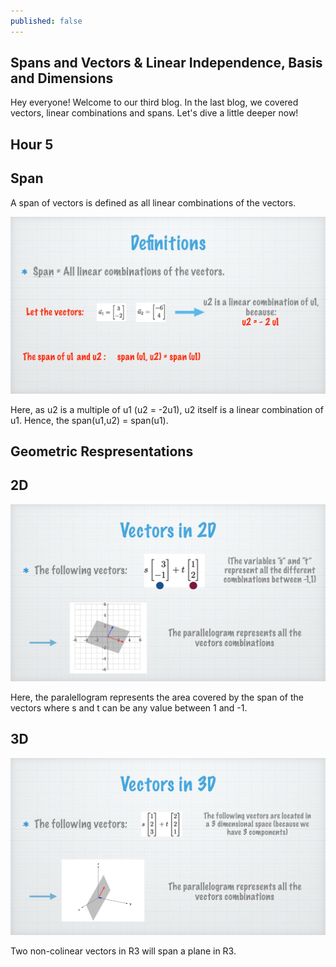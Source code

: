 ```yaml
---
published: false
---
```

## Spans and Vectors & Linear Independence, Basis and Dimensions 

Hey everyone! Welcome to our third blog. In the last blog, we covered vectors, linear combinations and spans. Let's dive a little deeper now!

## Hour 5

## Span

A span of vectors is defined as all linear combinations of the vectors.  

![alt text](https://github.com/nilu-24/nilu-24.github.io/blob/master/_posts/HOUR%205-2.jpg?raw=true) 

Here, as u2 is a multiple of u1 (u2 = -2u1), u2 itself is a linear combination of u1. Hence, the span(u1,u2) = span(u1).

## Geometric Respresentations

## 2D

![alt text](https://github.com/nilu-24/nilu-24.github.io/blob/master/_posts/HOUR%205-3.jpg?raw=true) 

Here, the paralellogram represents the area covered by the span of the vectors where s and t can be any value between 1 and -1.

## 3D

![alt text](https://github.com/nilu-24/nilu-24.github.io/blob/master/_posts/HOUR%205-4.jpg?raw=true) 

Two non-colinear vectors in R3 will span a plane in R3.